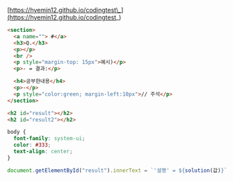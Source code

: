 [https://hyemin12.github.io/codingtest\_](https://hyemin12.github.io/codingtest_)

```html
<section>
  <a name=""> #</a>
  <h3>Q.</h3>
  <p></p>
  <br />
  <p style="margin-top: 15px">예시)</p>
  <p>- = 결과:</p>

  <h4>공부한내용</h4>
  <p>-</p>
  <p style="color:green; margin-left:10px">// 주석</p>
</section>
```

```html
<h2 id="result"></h2>
<h2 id="result2"></h2>
```

```css
body {
  font-family: system-ui;
  color: #333;
  text-align: center;
}
```

```js
document.getElementById("result").innerText = `'설명' = ${solution(값)}`;
```
